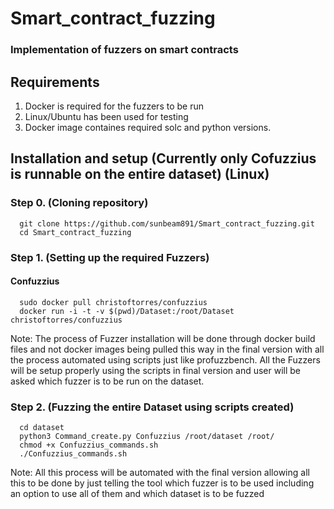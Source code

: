 # Smart_contract_fuzzing

### Implementation of fuzzers on smart contracts

## Requirements

1. Docker is required for the fuzzers to be run
2. Linux/Ubuntu has been used for testing
3. Docker image containes required solc and python versions.

## Installation and setup (Currently only Cofuzzius is runnable on the entire dataset) (Linux)

### Step 0. (Cloning repository)

``` 
  git clone https://github.com/sunbeam891/Smart_contract_fuzzing.git 
  cd Smart_contract_fuzzing
```

### Step 1. (Setting up the required Fuzzers) 

#### Confuzzius

``` 
  sudo docker pull christoftorres/confuzzius
  docker run -i -t -v $(pwd)/Dataset:/root/Dataset  christoftorres/confuzzius
```

Note: The process of Fuzzer installation will be done through docker build files and not docker images being pulled this way in the final version with all the process automated using scripts just like profuzzbench. All the Fuzzers will be setup properly using the scripts in final version and user will be asked which fuzzer is to be run on the dataset.

### Step 2. (Fuzzing the entire Dataset using scripts created)

```
  cd dataset
  python3 Command_create.py Confuzzius /root/dataset /root/
  chmod +x Confuzzius_commands.sh
  ./Confuzzius_commands.sh
```

Note: All this process will be automated with the final version allowing all this to be done by just telling the tool which fuzzer is to be used including an option to use all of them and which dataset is to be fuzzed
